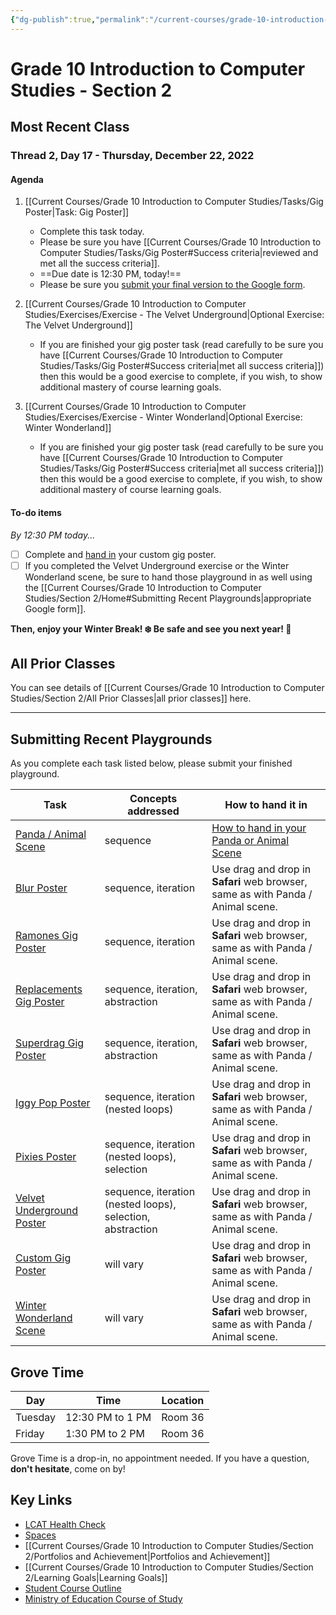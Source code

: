 ```yaml
---
{"dg-publish":true,"permalink":"/current-courses/grade-10-introduction-to-computer-studies/section-2/home/","dgHomeLink":false}
---
```


# Grade 10 Introduction to Computer Studies - Section 2 
## Most Recent Class

<div class="transclusion internal-embed is-loaded"><div class="markdown-embed">




### Thread 2, Day 17 - Thursday, December 22, 2022
#### Agenda

1. [[Current Courses/Grade 10 Introduction to Computer Studies/Tasks/Gig Poster|Task: Gig Poster]]
	- Complete this task today.
	- Please be sure you have [[Current Courses/Grade 10 Introduction to Computer Studies/Tasks/Gig Poster#Success criteria|reviewed and met all the success criteria]].
	- ==Due date is 12:30 PM, today!==
	- Please be sure you [submit your final version to the Google form](https://docs.google.com/forms/d/e/1FAIpQLSd9-9cXs7-So0I4RFkgxi0eS0JoGtwZn00YffrH_vv5zXiG_w/viewform).

2. [[Current Courses/Grade 10 Introduction to Computer Studies/Exercises/Exercise - The Velvet Underground|Optional Exercise: The Velvet Underground]]
	- If you are finished your gig poster task (read carefully to be sure you have [[Current Courses/Grade 10 Introduction to Computer Studies/Tasks/Gig Poster#Success criteria|met all success criteria]]) then this would be a good exercise to complete, if you wish, to show additional mastery of course learning goals.
	
3.  [[Current Courses/Grade 10 Introduction to Computer Studies/Exercises/Exercise - Winter Wonderland|Optional Exercise: Winter Wonderland]]
	- If you are finished your gig poster task (read carefully to be sure you have [[Current Courses/Grade 10 Introduction to Computer Studies/Tasks/Gig Poster#Success criteria|met all success criteria]]) then this would be a good exercise to complete, if you wish, to show additional mastery of course learning goals.

#### To-do items
*By 12:30 PM today...*

- [ ] Complete and [hand in](https://docs.google.com/forms/d/e/1FAIpQLSd9-9cXs7-So0I4RFkgxi0eS0JoGtwZn00YffrH_vv5zXiG_w/viewform) your custom gig poster.
- [ ] If you completed the Velvet Underground exercise or the Winter Wonderland scene, be sure to hand those playground in as well using the [[Current Courses/Grade 10 Introduction to Computer Studies/Section 2/Home#Submitting Recent Playgrounds|appropriate Google form]].

**Then, enjoy your Winter Break! ❄️ Be safe and see you next year! 🎉**


</div></div>

## All Prior Classes
You can see details of [[Current Courses/Grade 10 Introduction to Computer Studies/Section 2/All Prior Classes|all prior classes]] here.
___
## Submitting Recent Playgrounds

<div class="transclusion internal-embed is-loaded"><div class="markdown-embed">




As you complete each task listed below, please submit your finished playground.

**Task**|Concepts addressed|**How to hand it in**|
-|-|-|
[Panda / Animal Scene](https://docs.google.com/forms/d/e/1FAIpQLSdipdc4f8eKgdk25cF75qmM9yIZmn5DoPjPIODAqJOlJ50g6w/viewform)| sequence |[How to hand in your Panda or Animal Scene](https://teaching.russellgordon.ca/media/how-to-hand-in-your-panda-or-animal-scene/) |
[Blur Poster](https://docs.google.com/forms/d/e/1FAIpQLSesCG0fae72OvPhwnaDmcSmvmCM4oEEnBNEUyth-8bd-hnuCQ/viewform)| sequence, iteration | Use drag and drop in **Safari** web browser, same as with Panda / Animal scene. |
[Ramones Gig Poster](https://docs.google.com/forms/d/e/1FAIpQLSc4rSqsVk5jNtASiifJU-zZujn0KhQ_waYNvPax6Abfhl8tcg/viewform)| sequence, iteration | Use drag and drop in **Safari** web browser, same as with Panda / Animal scene. |
[Replacements Gig Poster](https://docs.google.com/forms/d/e/1FAIpQLSc-5ykq-W3t1kn9wQKQdzKtA9t6rb7c8fceK9rnPbYJn8fAXw/viewform)| sequence, iteration, abstraction | Use drag and drop in **Safari** web browser, same as with Panda / Animal scene. |
[Superdrag Gig Poster](https://docs.google.com/forms/d/e/1FAIpQLSfDwhu_gEWFmnph3yox646qgcnUiuMxi4CEpEBeCJlyxPj6ww/viewform)| sequence, iteration, abstraction | Use drag and drop in **Safari** web browser, same as with Panda / Animal scene. |
[Iggy Pop Poster](https://docs.google.com/forms/d/e/1FAIpQLSe7Ak2x-0eKQimpvrEtMhPZed1fDHBvIJ1KqDo4S38Fs-1Zqw/viewform)| sequence, iteration (nested loops) | Use drag and drop in **Safari** web browser, same as with Panda / Animal scene. |
[Pixies Poster](https://docs.google.com/forms/d/e/1FAIpQLSczeACVvv0e12qbEJ_S_CXNn37QhvF3sY8MTBAE3sHSzIe47Q/viewform)| sequence, iteration (nested loops), selection | Use drag and drop in **Safari** web browser, same as with Panda / Animal scene. |
[Velvet Underground Poster](https://docs.google.com/forms/d/e/1FAIpQLSe1bDK_RxQ023ub8zEM5wjIwROQYLrKGHIgkvrcQ-EgwH3y9g/viewform)| sequence, iteration (nested loops), selection, abstraction | Use drag and drop in **Safari** web browser, same as with Panda / Animal scene. |
[Custom Gig Poster](https://docs.google.com/forms/d/e/1FAIpQLSd9-9cXs7-So0I4RFkgxi0eS0JoGtwZn00YffrH_vv5zXiG_w/viewform)| will vary | Use drag and drop in **Safari** web browser, same as with Panda / Animal scene. |
[Winter Wonderland Scene](https://docs.google.com/forms/d/e/1FAIpQLSd4QRgdSs3BZsXSe4X0MvoH-GnJI5_m7kg2tsOpijEpY_Ufiw/viewform)| will vary | Use drag and drop in **Safari** web browser, same as with Panda / Animal scene. |


</div></div>

## Grove Time

<div class="transclusion internal-embed is-loaded"><div class="markdown-embed">




Day|Time|Location
-|-|-
Tuesday|12:30 PM to 1 PM|Room 36
Friday|1:30 PM to 2 PM|Room 36

Grove Time is a drop-in, no appointment needed.
If you have a question, **don't hesitate**, come on by!

</div></div>

## Key Links

<div class="transclusion internal-embed is-loaded"><div class="markdown-embed">




* [LCAT Health Check](https://lcat.lcs.on.ca)
* [Spaces](https://ca.spacesedu.com/)
* [[Current Courses/Grade 10 Introduction to Computer Studies/Section 2/Portfolios and Achievement|Portfolios and Achievement]]
* [[Current Courses/Grade 10 Introduction to Computer Studies/Section 2/Learning Goals|Learning Goals]] 
* [Student Course Outline](https://tinyurl.com/lcscs22-g10-so)
* [Ministry of Education Course of Study](https://tinyurl.com/lcscs22-g10-mcs)

</div></div>
